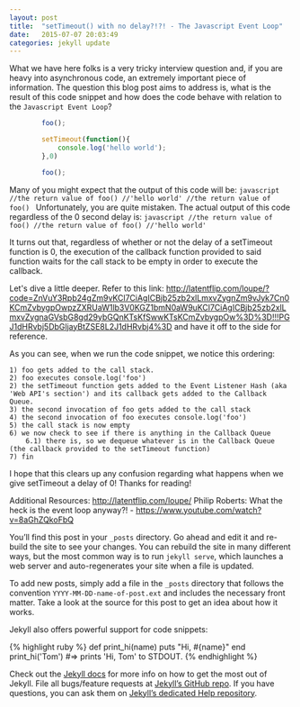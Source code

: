 ```yaml
---
layout: post
title:  "setTimeout() with no delay?!?! - The Javascript Event Loop"
date:   2015-07-07 20:03:49
categories: jekyll update
---
```

What we have here folks is a very tricky interview question and, if you are heavy into asynchronous code, an extremely important piece of information. The question this blog post aims to address is, what is the result of this code snippet and how does the code behave with relation to the `Javascript Event Loop`?

```javascript
		foo();

		setTimeout(function(){				
			console.log('hello world');
		},0)

		foo();
```

Many of you might expect that the output of this code will be:
	```javascript
		//the return value of foo()
		//'hello world'
		//the return value of foo()
	```
Unfortunately, you are quite mistaken. The actual output of this code regardless of the 0 second delay is:
	```javascript
		//the return value of foo()
		//the return value of foo()
		//'hello world'
	```

It turns out that, regardless of whether or not the delay of a setTimeout function is 0, the execution of the callback function provided to said function waits for the call stack to be empty in order to execute the callback.


Let's dive a little deeper. Refer to this link: http://latentflip.com/loupe/?code=ZnVuY3Rpb24gZm9vKCl7CiAgICBjb25zb2xlLmxvZygnZm9vJyk7Cn0KCmZvbygpOwpzZXRUaW1lb3V0KGZ1bmN0aW9uKCl7CiAgICBjb25zb2xlLmxvZygnaGVsbG8gd29ybGQnKTsKfSwwKTsKCmZvbygpOw%3D%3D!!!PGJ1dHRvbj5DbGljayBtZSE8L2J1dHRvbj4%3D and have it off to the side for reference.

As you can see, when we run the code snippet, we notice this ordering:

	1) foo gets added to the call stack.
	2) foo executes console.log('foo')
	2) the setTimeout function gets added to the Event Listener Hash (aka 'Web API's section') and its callback gets added to the Callback Queue. 
	3) the second invocation of foo gets added to the call stack
	4) the second invocation of foo executes console.log('foo')
	5) the call stack is now empty
	6) we now check to see if there is anything in the Callback Queue
		6.1) there is, so we dequeue whatever is in the Callback Queue (the callback provided to the setTimeout function)
	7) fin

I hope that this clears up any confusion regarding what happens when we give setTimeout a delay of 0!
Thanks for reading!

Additional Resources:
	http://latentflip.com/loupe/
	Philip Roberts: What the heck is the event loop anyway?! - https://www.youtube.com/watch?v=8aGhZQkoFbQ









You’ll find this post in your `_posts` directory. Go ahead and edit it and re-build the site to see your changes. You can rebuild the site in many different ways, but the most common way is to run `jekyll serve`, which launches a web server and auto-regenerates your site when a file is updated.

To add new posts, simply add a file in the `_posts` directory that follows the convention `YYYY-MM-DD-name-of-post.ext` and includes the necessary front matter. Take a look at the source for this post to get an idea about how it works.

Jekyll also offers powerful support for code snippets:

{% highlight ruby %}
def print_hi(name)
  puts "Hi, #{name}"
end
print_hi('Tom')
#=> prints 'Hi, Tom' to STDOUT.
{% endhighlight %}



Check out the [Jekyll docs][jekyll] for more info on how to get the most out of Jekyll. File all bugs/feature requests at [Jekyll’s GitHub repo][jekyll-gh]. If you have questions, you can ask them on [Jekyll’s dedicated Help repository][jekyll-help].

[jekyll]:      http://jekyllrb.com
[jekyll-gh]:   https://github.com/jekyll/jekyll
[jekyll-help]: https://github.com/jekyll/jekyll-help
